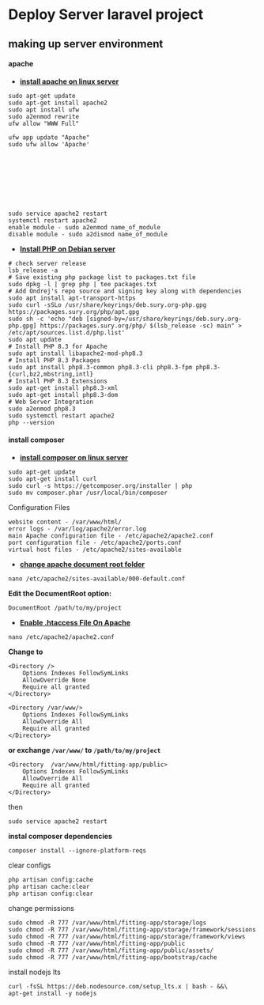 # Deploy Server laravel project

## making up server environment

#### apache
- **[install apache on linux server](https://phoenixnap.com/kb/how-to-install-apache-web-server-on-ubuntu-18-04)**

```
sudo apt-get update
sudo apt-get install apache2
sudo apt install ufw
sudo a2enmod rewrite
ufw allow "WWW Full"

ufw app update "Apache"
sudo ufw allow 'Apache'









sudo service apache2 restart
systemctl restart apache2
enable module - sudo a2enmod name_of_module
disable module - sudo a2dismod name_of_module
```
- **[Install PHP on Debian server](https://php.watch/articles/php-8.3-install-upgrade-on-debian-ubuntu)**

```
# check server release
lsb_release -a
# Save existing php package list to packages.txt file
sudo dpkg -l | grep php | tee packages.txt
# Add Ondrej's repo source and signing key along with dependencies
sudo apt install apt-transport-https
sudo curl -sSLo /usr/share/keyrings/deb.sury.org-php.gpg https://packages.sury.org/php/apt.gpg
sudo sh -c 'echo "deb [signed-by=/usr/share/keyrings/deb.sury.org-php.gpg] https://packages.sury.org/php/ $(lsb_release -sc) main" > /etc/apt/sources.list.d/php.list'
sudo apt update
# Install PHP 8.3 for Apache
sudo apt install libapache2-mod-php8.3
# Install PHP 8.3 Packages 
sudo apt install php8.3-common php8.3-cli php8.3-fpm php8.3-{curl,bz2,mbstring,intl}
# Install PHP 8.3 Extensions 
sudo apt-get install php8.3-xml
sudo apt-get install php8.3-dom
# Web Server Integration 
sudo a2enmod php8.3
sudo systemctl restart apache2
php --version
```

#### install composer
- **[install composer on linux server]()**
```
sudo apt-get update
sudo apt-get install curl
sudo curl -s https://getcomposer.org/installer | php
sudo mv composer.phar /usr/local/bin/composer
```

Configuration Files
```
website content - /var/www/html/
error logs - /var/log/apache2/error.log
main Apache configuration file - /etc/apache2/apache2.conf
port configuration file - /etc/apache2/ports.conf
virtual host files - /etc/apache2/sites-available
```
- **[change apache document root folder](https://askubuntu.com/questions/337874/change-apache-document-root-folder-to-secondary-hard-drive)**
```
nano /etc/apache2/sites-available/000-default.conf
```
**Edit the DocumentRoot option:**
```
DocumentRoot /path/to/my/project
```
- **[Enable .htaccess File On Apache](https://phoenixnap.com/kb/how-to-set-up-enable-htaccess-apache)**

```
nano /etc/apache2/apache2.conf
```
**Change to**
```
<Directory />                                                                                                               
    Options Indexes FollowSymLinks
    AllowOverride None
    Require all granted                                                                                                
</Directory>
  
<Directory /var/www/>                                                                                                           
    Options Indexes FollowSymLinks                                                                                          
    AllowOverride All                                                                                                       
    Require all granted                                                                                             
</Directory> 
```
**or exchange ```/var/www/``` to ```/path/to/my/project```**
```
<Directory  /var/www/html/fitting-app/public>                                                                                                           
    Options Indexes FollowSymLinks
    AllowOverride All
    Require all granted                                                                                             
</Directory>  
```

then
```
sudo service apache2 restart
```

**instal composer dependencies**
```
composer install --ignore-platform-reqs
```
clear configs
```
php artisan config:cache
php artisan cache:clear
php artisan config:clear
```
change permissions
```
sudo chmod -R 777 /var/www/html/fitting-app/storage/logs
sudo chmod -R 777 /var/www/html/fitting-app/storage/framework/sessions
sudo chmod -R 777 /var/www/html/fitting-app/storage/framework/views
sudo chmod -R 777 /var/www/html/fitting-app/public
sudo chmod -R 777 /var/www/html/fitting-app/public/assets/
sudo chmod -R 777 /var/www/html/fitting-app/bootstrap/cache
```
install nodejs lts
```
curl -fsSL https://deb.nodesource.com/setup_lts.x | bash - &&\
apt-get install -y nodejs
```